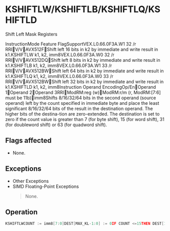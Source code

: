 # KSHIFTLW/KSHIFTLB/KSHIFTLQ/KSHIFTLD

Shift Left Mask Registers

InstructionMode Feature FlagSupportVEX.L0.66.0F3A.W1 32 /r RRIV/VAVX512FShift left 16 bits in k2 by immediate and write result in k1.KSHIFTLW k1, k2, imm8VEX.L0.66.0F3A.W0 32 /r RRIV/VAVX512DQShift left 8 bits in k2 by immediate and write result in k1.KSHIFTLB k1, k2, imm8VEX.L0.66.0F3A.W1 33 /r RRIV/VAVX512BWShift left 64 bits in k2 by immediate and write result in k1.KSHIFTLQ k1, k2, imm8VEX.L0.66.0F3A.W0 33 /r RRIV/VAVX512BWShift left 32 bits in k2 by immediate and write result in k1.KSHIFTLD k1, k2, imm8Instruction Operand EncodingOp/EnOperand 1Operand 2Operand 3RRIModRM:reg (w)ModRM:r/m (r, ModRM:[7:6] must be 11b)imm8Shifts 8/16/32/64 bits in the second operand (source operand) left by the count specified in immediate byte and place the least significant 8/16/32/64 bits of the result in the destination operand.
The higher bits of the destina-tion are zero-extended.
The destination is set to zero if the count value is greater than 7 (for byte shift), 15 (for word shift), 31 (for doubleword shift) or 63 (for quadword shift).

## Flags affected

- None.

## Exceptions

- Other Exceptions
- SIMD Floating-Point Exceptions
  > None.

## Operation

```C
KSHIFTLWCOUNT := imm8[7:0]DEST[MAX_KL-1:0] := 0IF COUNT <=15THEN DEST[15:0] := SRC1[15:0] << COUNT;FI;KSHIFTLB  :=imm8[7:0]COUNTDEST[MAX_KL-1:0] := 0IF COUNT <=7THEN DEST[7:0] := SRC1[7:0] << COUNT;FI;KSHIFTLQ := imm8[7:0]COUNTDEST[MAX_KL-1:0] := 0IF COUNT <=63  THEN DEST[63:0]:=KSHIFTLDCOUNT := imm8[7:0]DEST[MAX_KL-1:0] := 0IF COUNT <=31  THEN DEST[31:0]:=SRC1[31:0] << COUNT;FI;Intel C/C++ Compiler Intrinsic EquivalentCompiler auto generates KSHIFTLW when needed.
```
